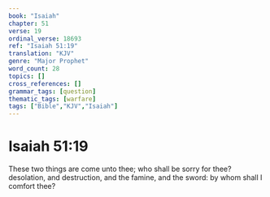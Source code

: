 ```yaml
---
book: "Isaiah"
chapter: 51
verse: 19
ordinal_verse: 18693
ref: "Isaiah 51:19"
translation: "KJV"
genre: "Major Prophet"
word_count: 28
topics: []
cross_references: []
grammar_tags: [question]
thematic_tags: [warfare]
tags: ["Bible","KJV","Isaiah"]
---
```


# Isaiah 51:19

These two things are come unto thee; who shall be sorry for thee? desolation, and destruction, and the famine, and the sword: by whom shall I comfort thee?
